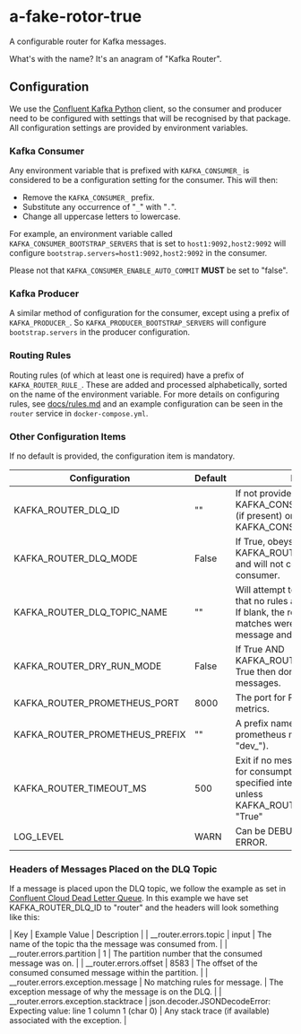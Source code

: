 # a-fake-rotor-true
A configurable router for Kafka messages.

What's with the name?  It's an anagram of "Kafka Router".

## Configuration

We use the
[Confluent Kafka
Python](https://docs.confluent.io/kafka-clients/python/current/overview.html)
client, so the consumer and producer need to be configured with settings
that will be recognised by that package.  All configuration settings are
provided by environment variables.

### Kafka Consumer

Any environment variable that is prefixed with `KAFKA_CONSUMER_` is
considered to be a configuration setting for the consumer.  This will then:

- Remove the `KAFKA_CONSUMER_` prefix.
- Substitute any occurrence of "`_`" with "`.`".
- Change all uppercase letters to lowercase.

For example, an environment variable called
`KAFKA_CONSUMER_BOOTSTRAP_SERVERS` that is set to `host1:9092,host2:9092`
will configure `bootstrap.servers=host1:9092,host2:9092` in the consumer.

Please not that `KAFKA_CONSUMER_ENABLE_AUTO_COMMIT` **MUST** be set to "false".

### Kafka Producer

A similar method of configuration for the consumer, except using a prefix
of `KAFKA_PRODUCER_`.  So `KAFKA_PRODUCER_BOOTSTRAP_SERVERS` will configure
`bootstrap.servers` in the producer configuration.

### Routing Rules

Routing rules (of which at least one is required) have a prefix of
`KAFKA_ROUTER_RULE_`.  These are added and processed alphabetically, sorted
on the name of the environment variable.  For more details on configuring
rules, see [docs/rules.md](docs/rules.md) and an example configuration
can be seen in the `router` service in
`docker-compose.yml`.

### Other Configuration Items

If no default is provided, the configuration item is mandatory.

| Configuration | Default | Notes |
| ------------- | ------- | ----- |
| KAFKA_ROUTER_DLQ_ID | "" | If not provided will be set to KAFKA_CONSUMER_CLIENT_ID (if present) or KAFKA_CONSUMER_GROUP_ID. |
| KAFKA_ROUTER_DLQ_MODE | False | If True, obeys KAFKA_ROUTER_TIMEOUT_MS and will not commit on the consumer. |
| KAFKA_ROUTER_DLQ_TOPIC_NAME | "" | Will attempt to write messages that no rules apply to this topic.  If blank, the router warn no matches were found for the message and continue. |
| KAFKA_ROUTER_DRY_RUN_MODE | False | If True AND KAFKA_ROUTER_DLQ_MODE is True then don't produce any messages. |
| KAFKA_ROUTER_PROMETHEUS_PORT | 8000 | The port for Prometheus metrics. |
| KAFKA_ROUTER_PROMETHEUS_PREFIX | "" | A prefix name to add to the prometheus metrics (e.g. "dev_"). |
| KAFKA_ROUTER_TIMEOUT_MS | 500 | Exit if no message is available for consumption for the specified interval.  Ignored unless KAFKA_ROUTER_DLQ_MODE is "True" |
| LOG_LEVEL     | WARN    | Can be DEBUG, INFO, WARN or ERROR. |

### Headers of Messages Placed on the DLQ Topic

If a message is placed upon the DLQ topic, we follow the example as set in
[Confluent Cloud Dead Letter Queue](https://docs.confluent.io/cloud/current/connectors/dead-letter-queue.html).
In this example we have set KAFKA_ROUTER_DLQ_ID to "router" and the headers will look something like this:

| Key | Example Value | Description |
| __router.errors.topic | input | The name of the topic tha the message was consumed from. |
| __router.errors.partition | 1 | The partition number that the consumed message was on. |
| __router.errors.offset | 8583 | The offset of the consumed consumed message within the partition. |
| __router.errors.exception.message | No matching rules for message. | The exception message of why the message is on the DLQ. |
| __router.errors.exception.stacktrace | json.decoder.JSONDecodeError: Expecting value: line 1 column 1 (char 0) | Any stack trace (if available) associated with the exception. |
